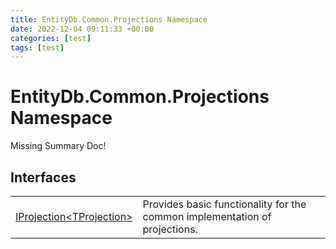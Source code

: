 ```yaml
---
title: EntityDb.Common.Projections Namespace
date: 2022-12-04 09:11:33 +00:00
categories: [test]
tags: [test]
---
```


# EntityDb.Common.Projections Namespace
Missing Summary Doc!
## Interfaces
<table><tr><td><a href='dotnet-entitydb-common-projections-iprojection`1'>IProjection&lt;TProjection&gt;</a></td><td>
Provides basic functionality for the common implementation of projections.
</td></tr></table>
